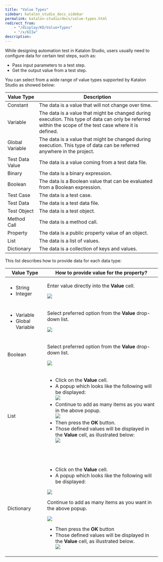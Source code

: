 ```yaml
---
title: "Value Types" 
sidebar: katalon_studio_docs_sidebar
permalink: katalon-studio/docs/value-types.html 
redirect_from:
    - "/display/KD/Value+Types"
    - "/x/6IIw"
description: 
---
```

While designing automation test in Katalon Studio, users usually need to configure data for certain test steps, such as:

*   Pass input parameters to a test step.
*   Get the output value from a test step.

You can select from a wide range of value types supported by Katalon Studio as showed below:

| Value Type | Description |
| --- | --- |
| Constant | The data is a value that will not change over time. |
| Variable | The data is a value that might be changed during execution. This type of data can only be referred within the scope of the test case where it is defined. |
| Global Variable | The data is a value that might be changed during execution. This type of data can be referred anywhere in the project. |
| Test Data Value | The data is a value coming from a test data file. |
| Binary | The data is a binary expression. |
| Boolean | The data is a Boolean value that can be evaluated from a Boolean expression. |
| Test Case | The data is a test case. |
| Test Data | The data is a test data file. |
| Test Object | The data is a test object. |
| Method Call | The data is a method call. |
| Property | The data is a public property value of an object. |
| List | The data is a list of values. |
| Dictionary | The data is a collection of keys and values. |

This list describes how to provide data for each data type:

<table><thead><tr><th>Value Type</th><th>How to provide value for the property?</th></tr></thead><tbody><tr><td><ul><li>String</li><li>Integer</li></ul></td><td><p>Enter value directly into the <strong>Value</strong> cell.</p><p><img src="../../images/katalon-studio/docs/value-types/image2017-2-24-223A13A4.png"></p></td></tr><tr><td><ul><li>Variable</li><li>Global Variable</li></ul></td><td><p>Select preferred option from the <strong>Value</strong> drop-down list.</p><p><img src="../../images/katalon-studio/docs/value-types/image2017-2-24-223A33A11.png"></p></td></tr><tr><td>Boolean</td><td><p>Select preferred option from the <strong>Value</strong> drop-down list.</p><p><img src="../../images/katalon-studio/docs/value-types/image2017-2-24-213A583A55.png"></p></td></tr><tr><td>List</td><td><ul><li>Click on the <strong>Value</strong> cell.</li><li>A popup which looks like the following will be displayed:<br><img src="../../images/katalon-studio/docs/value-types/Screen-Shot-2017-07-13-at-14.37.49.png"></li><li>Continue&nbsp;to add as many items as you want in the above popup.<br><img src="../../images/katalon-studio/docs/value-types/Screen-Shot-2017-07-13-at-14.26.51.png"></li><li>Then press the <strong>OK</strong> button.</li><li>Those defined values will be displayed in the <strong>Value</strong> cell, as illustrated below:<br><img src="../../images/katalon-studio/docs/value-types/Screen-Shot-2017-07-13-at-14.27.28.png"></li></ul><p>&nbsp;</p></td></tr><tr><td>Dictionary</td><td><ul><li>Click on the <strong>Value</strong> cell.</li><li>A popup which looks like the following will be displayed:</li></ul><p><img src="../../images/katalon-studio/docs/value-types/Screen-Shot-2017-07-13-at-14.39.13.png"></p><p>Continue to add as many items as you want in the above popup.</p><p><img src="../../images/katalon-studio/docs/value-types/Screen-Shot-2017-07-13-at-14.41.07.png"></p><ul><li>Then press the <strong>OK</strong> button</li><li>Those defined values will be displayed in the <strong>Value</strong> cell, as illustrated below.<br><img src="../../images/katalon-studio/docs/value-types/Screen-Shot-2017-07-13-at-14.31.40.png"></li></ul></td></tr></tbody></table>
